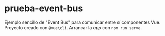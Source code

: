 # prueba-event-bus

Ejemplo sencillo de "Event Bus" para comunicar entre sí componentes Vue. Proyecto creado con `@vue\cli`. Arrancar la *app* con `npm run serve`.
